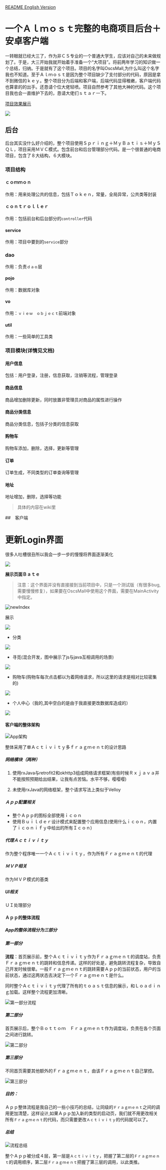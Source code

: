 [README English Version](https://github.com/pcdack/oscsMall/blob/master/README_EN.md)
# 一个Ａｌｍｏｓｔ完整的电商项目后台＋安卓客户端

一转眼就已经大三了，作为非ＣＳ专业的一个普通大学生，应该对自己的未来做规划了。于是，大三开始我就开始着手准备一个“大项目”。将前两年学习的知识做一个总结，归纳。于是就有了这个项目。项目的名字叫OscsMall,为什么叫这个名字我也不知道。至于Ａｌｍｏｓｔ是因为整个项目缺少了支付部分的代码，原因是拿不到微信的ｋｅｙ。整个项目分为后端和客户端，后端代码显得稚嫩，客户端代码也算拿的的出手。还恳请个位大佬轻喷。项目自然参考了其他大神的代码。这个项目我也会一直维护下去的，恳请大佬们ｓｔａｒ一下。

[项目效果展示](http://www.jianshu.com/p/5d8f6a018c3d)

![](https://www.fuhaodq.com/d/file/qqbq/2017-04-11/0b0831d08d887dc7dd04a53a3071b765.jpg)



## 后台

后台其实没什么好介绍的，整个项目使用Ｓｐｒｉｎｇ＋ＭｙＢａｔｉｓ＋ＭｙＳＱＬ，项目采用ＭＶＣ模式。包含前台和后台管理部分代码。是一个很普通的电商项目，包含了８大结构，６大模块。

### 项目结构

#### ｃｏｍｍｏｎ

作用：用来处理公共的信息，包括Ｔｏｋｅｎ，常量，全局异常，公共类等封装

#### ｃｏｎｔｒｏｌｌｅｒ

作用：包括前台和后台部分的`controller`代码

#### service

作用：项目中要到的`service`部分

### dao

作用：负责`ｄａｏ`层

#### pojo

作用：数据库对象

#### vo

作用：`ｖｉｅｗ　ｏｂｊｅｃｔ`前端对象

#### util

作用：一些简单的工具类

### 项目模块(详情见文档)

#### 用户信息

包括：用户登录，注册，信息获取，注销等流程，管理登录

#### 商品信息

商品增加删除更新，同时放置非管理员对商品的属性进行操作

#### 商品分类信息

商品分类信息，包括子分类的信息获取

#### 购物车

购物车添加，删除，选择，更新等管理

#### 订单

订单生成，不同类型的订单查询等管理

#### 地址

地址增加，删除，选择等功能



> 具体的内容在wiki里



##　客户端

# 更新Login界面

很多人吐槽很丑所以我会一步一步的慢慢将界面逐渐美化

![](./pic/LoginGif.gif)







**展示页面Ｂａｔｅ**

> 注意：这个界面并没有直接接到当前项目中，只是一个测试版（有很多bug,需要慢慢修复），如果要在OscsMall中使用这个界面，需要在MainActivity中指定。



![newIndex](./pic/newIndex.png)



展示



![](http://upload-images.jianshu.io/upload_images/2583346-61ab0dd927adabc6.gif?imageMogr2/auto-orient/strip%7CimageView2/2/w/700)

* 分类

![](http://upload-images.jianshu.io/upload_images/2583346-e7262a0125ec4a17.gif?imageMogr2/auto-orient/strip%7CimageView2/2/w/700)

* 寻觅(混合开发，图中展示了js与java互相调用的场景)

![](http://upload-images.jianshu.io/upload_images/2583346-f0928043c0c5f3e2.gif?imageMogr2/auto-orient/strip%7CimageView2/2/w/700)

* 购物车(购物车每次点击都以为着网络请求，所以这里的请求是相对比较密集的)

![](http://upload-images.jianshu.io/upload_images/2583346-6303283fac1a50a3.gif?imageMogr2/auto-orient/strip%7CimageView2/2/w/700)

* 个人中心（我的,其中空白的是由于我直接更改数据库造成的）

![](http://upload-images.jianshu.io/upload_images/2583346-83bf2c26259db0bc.gif?imageMogr2/auto-orient/strip%7CimageView2/2/w/700)

#### 客户端的整体架构

![App架构](./pic/App架构.png)

整体采用了单Ａｃｔｉｖｉｔｙ多ｆｒａｇｍｅｎｔ的设计思路

#####  网络模块（两种）

1.  使用rxJava与retrofit2和okhttp3组成网络请求框架(有些时候Ｒｘｊａｖａ并不能按照预期给出结果，让我有点苦恼。水平不够，嘤嘤嘤)


2. 未使用rxJava的网络框架，整个请求写法上类似于Velloy

##### Ａｐｐ配置相关

* 整个Ａｐｐ的图标全部使用ｉｃｏｎ
* 使用Ｂｕｉｌｄｅｒ设计模式来配置整个应用信息(使用什么ｉｃｏｎ，内置了ｉｃｏｎｉｆｙ中给出的所有Ｉｃｏｎ)

##### 代理Ａｃｔｉｖｉｔｙ

作为整个程序唯一一个Ａｃｔｉｖｉｔｙ，作为所有Ｆｒａｇｍｅｎｔ的代理

##### ＭＶＰ相关

作为ＭＶＰ模式的基类

##### UI相关

ＵＩ处理部分





#### Ａｐｐ的整体流程

##### App的整体流程分为三部分

##### 第一部分

**流程**：首页展示前，整个Ａｃｔｉｖｉｔｙ作为Ｆｒａｇｍｅｎｔ的调度站，负责Ｆｒａｇｍｅｎｔ的跳转和信息传递。这样的好处是，避免跳转流程复杂，导致自己开发时候很晕。一般Ｆｒａｇｍｅｎｔ的跳转需要Ａｐｐ的当前状态，用户的当前状态，通过这两状态去决定下一个Ｆｒａｇｍｅｎｔ是什么。

同时整个Ａｃｔｉｖｉｔｙ代理了所有的ｔｏａｓｔ信息的展示，和Ｌｏａｄｉｎｇ加载。这样整个流程更加清晰。

![第一部分流程](./pic/第一部分.png)



##### 第二部分

首页展示后，整个Ｂｏｔｔｏｍ　Ｆｒａｇｍｅｎｔ作为调度站，负责在各个页面之间进行跳转。

![第二部分](./pic/第二部分.png)

##### 第三部分

不同首页需要其他额外的Ｆｒａｇｍｅｎｔ，由该Ｆｒａｇｍｅｎｔ自己掌控。

![第三部分](./pic/第三部分.png)





##### 目的：

Ａｐｐ整体流程是我自己的一些小技巧的总结，让同级的`Ｆｒａｇｍｅｎｔ`之间的调用更加清楚，这样设计,如果Ａｐｐ加入新的类型的启动页，我们就不用更改相关所有`Ｆｒａｇｍｅｎｔ`的代码，而只需要更改`Ａｃｔｉｖｉｔｙ`的代码就可以了。

##### 总结

![流程总结](./pic/流程总结.png)

整个Ａｐｐ被分成４层，第一层是`Ａｃｔｉｖｉｔｙ`，把握了第二层的`Ｆｒａｇｍｅｎｔ`的调用顺序，第二层`Ｆｒａｇｍｅｎｔ`把握了第三层的调用，以此类推。




##### 



